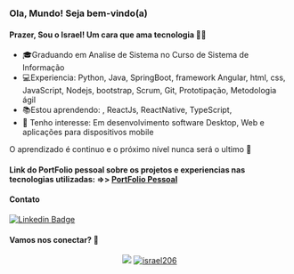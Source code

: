 ### Ola, Mundo! Seja bem-vindo(a)

#### Prazer, Sou o Israel! Um cara que ama tecnologia  👨‍💻

- 🎓Graduando em Analise de Sistema no Curso de Sistema de Informação
- 💻Experiencia: Python, Java, SpringBoot, framework Angular, html, css, JavaScript, Nodejs, bootstrap, Scrum, Git, Prototipação, Metodologia ágil
- 📚Estou aprendendo: , ReactJs, ReactNative, TypeScript,
- 🎯 Tenho interesse:  Em desenvolvimento software Desktop, Web e aplicações para dispositivos mobile 

O  aprendizado é continuo e o próximo nível nunca será o ultimo 🚀 

#### Link do PortFolio pessoal sobre os projetos e experiencias nas tecnologias utilizadas: =>> [PortFolio Pessoal](https://israel206.github.io/)

#### **Contato**
[![Linkedin Badge](https://img.shields.io/badge/-LinkedIn-blue?style=flat-square&logo=Linkedin&logoColor=white&link=https://www.linkedin.com/in/israel-silva-047049128)](https://www.linkedin.com/in/israel-silva-047049128)

#### Vamos nos conectar? 👋
<p align = "center">
  <a href="https://github.com/israel206"><img src="https://github-readme-stats.vercel.app/api/top-langs/?username=israel206&layout=compact&theme=dark"/></a> 
  <a href="https://github.com/israel206"><img src="https://github-readme-stats.vercel.app/api?username=israel206&show_icons=true&theme=dark&include_all_commits=true&count_private=true" alt="israel206"/></a>
</p> 


